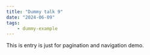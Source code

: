 ```yaml
---
title: "Dummy talk 9"
date: "2024-06-09"
tags:
    - dummy-example
---
```


This is entry is just for pagination and navigation demo.
